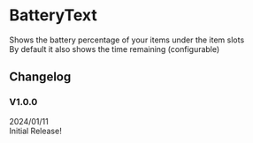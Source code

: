 # BatteryText
Shows the battery percentage of your items under the item slots  
By default it also shows the time remaining (configurable)  

## Changelog
### V1.0.0
2024/01/11  
Initial Release!